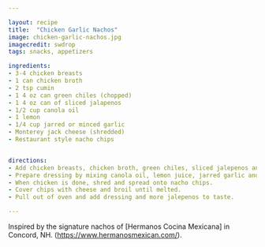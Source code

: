 ```yaml
---

layout: recipe
title:  "Chicken Garlic Nachos"
image: chicken-garlic-nachos.jpg
imagecredit: swdrop
tags: snacks, appetizers

ingredients:
- 3-4 chicken breasts
- 1 can chicken broth
- 2 tsp cumin
- 1 4 oz can green chiles (chopped)
- 1 4 oz can of sliced jalapenos
- 1/2 cup canola oil
- 1 lemon
- 1/4 cup jarred or minced garlic
- Monterey jack cheese (shredded)
- Restaurant style nacho chips


directions:
- Add chicken breasts, chicken broth, green chiles, sliced jalepenos and 1 tsp cumin to crockpot and cook on low for 6 to 8 hours (or use prepared pulled chicken).
- Prepare dressing by mixing canola oil, lemon juice, jarred garlic and 1 tsp cumin.
- When chicken is done, shred and spread onto nacho chips.
- Cover chips with cheese and broil until melted.
- Pull out of oven and add dressing and more jalepenos to taste.

---
```


Inspired by the signature nachos of [Hermanos Cocina Mexicana] in Concord, NH. (https://www.hermanosmexican.com/).
